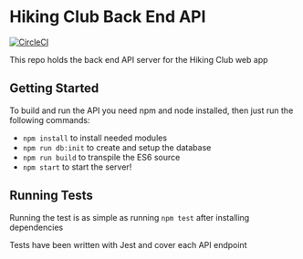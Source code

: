 # Hiking Club Back End API

[![CircleCI](https://circleci.com/gh/mercurate-team/hiking-club-api/tree/primary.svg?style=svg)](https://circleci.com/gh/mercurate-team/hiking-club-api/tree/primary)

This repo holds the back end API server for the Hiking Club web app

## Getting Started

To build and run the API you need npm and node installed, then just run the following commands:
- `npm install` to install needed modules
- `npm run db:init` to create and setup the database
- `npm run build` to transpile the ES6 source
- `npm start` to start the server!

## Running Tests

Running the test is as simple as running `npm test` after installing dependencies

Tests have been written with Jest and cover each API endpoint
